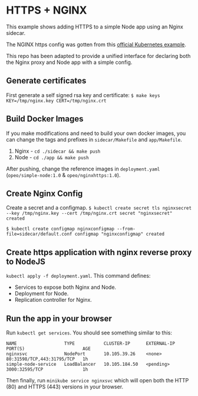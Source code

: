 # HTTPS + NGINX
This example shows adding HTTPS to a simple Node app using an Nginx sidecar.

The NGINX https config was gotten from this [official Kubernetes example](https://github.com/kubernetes/examples/tree/master/staging/https-nginx).

This repo has been adapted to provide a unified interface for declaring both the Nginx proxy and Node app with a simple config.

## Generate certificates
First generate a self signed rsa key and certificate:
`$ make keys KEY=/tmp/nginx.key CERT=/tmp/nginx.crt`

## Build Docker Images
If you make modifications and need to build your own docker images, you can change the tags and prefixes in `sidecar/Makefile` and `app/Makefile`.

1. Nginx - `cd ./sidecar && make push`
2. Node - `cd ./app && make push`

After pushing, change the reference images in `deployment.yaml` (`opeo/simple-node:1.0` & `opeo/nginxhttps:1.0`). 

## Create Nginx Config
Create a secret and a configmap.
```$ kubectl create secret tls nginxsecret --key /tmp/nginx.key --cert /tmp/nginx.crt secret "nginxsecret" created```

```$ kubectl create configmap nginxconfigmap --from-file=sidecar/default.conf configmap "nginxconfigmap" created```

## Create https application with nginx reverse proxy to NodeJS

`kubectl apply -f deployment.yaml`. This command defines:
- Services to expose both Nginx and Node.
- Deployment for Node.
- Replication controller for Nginx.

## Run the app in your browser
Run `kubectl get services`. You should see something similar to this: 
```
NAME                  TYPE           CLUSTER-IP      EXTERNAL-IP   PORT(S)                      AGE
nginxsvc              NodePort       10.105.39.26    <none>        80:31598/TCP,443:31795/TCP   1h
simple-node-service   LoadBalancer   10.105.184.50   <pending>     3000:32595/TCP               1h
```

Then finally, run `minikube service nginxsvc` which will open both the HTTP (80) and HTTPS (443) versions in your browser.